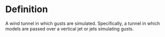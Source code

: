 # Definition

A wind tunnel in which gusts are simulated. Specifically, a tunnel in
which models are passed over a vertical jet or jets simulating gusts.
